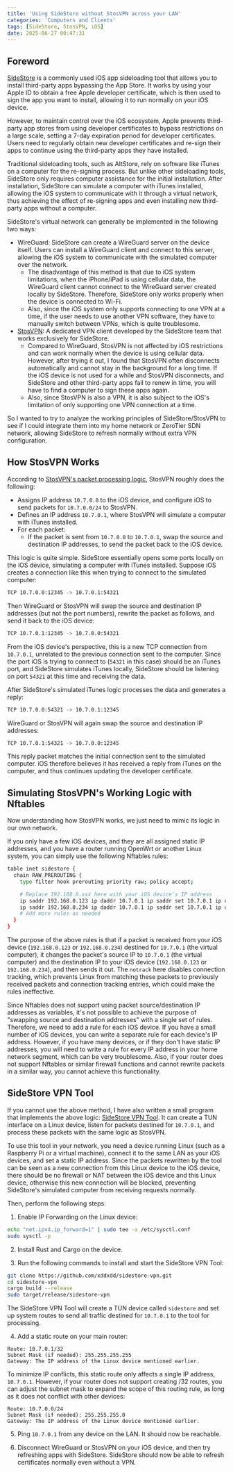 ```yaml
---
title: 'Using SideStore without StosVPN across your LAN'
categories: 'Computers and Clients'
tags: [SideStore, StosVPN, iOS]
date: 2025-06-27 00:47:31
---
```


## Foreword

[SideStore](https://github.com/SideStore/SideStore) is a commonly used iOS app sideloading tool that allows you to install third-party apps bypassing the App Store. It works by using your Apple ID to obtain a free Apple developer certificate, which is then used to sign the app you want to install, allowing it to run normally on your iOS device.

However, to maintain control over the iOS ecosystem, Apple prevents third-party app stores from using developer certificates to bypass restrictions on a large scale, setting a 7-day expiration period for developer certificates. Users need to regularly obtain new developer certificates and re-sign their apps to continue using the third-party apps they have installed.

Traditional sideloading tools, such as AltStore, rely on software like iTunes on a computer for the re-signing process. But unlike other sideloading tools, SideStore only requires computer assistance for the initial installation. After installation, SideStore can simulate a computer with iTunes installed, allowing the iOS system to communicate with it through a virtual network, thus achieving the effect of re-signing apps and even installing new third-party apps without a computer.

SideStore's virtual network can generally be implemented in the following two ways:

- WireGuard: SideStore can create a WireGuard server on the device itself. Users can install a WireGuard client and connect to this server, allowing the iOS system to communicate with the simulated computer over the network.
  - The disadvantage of this method is that due to iOS system limitations, when the iPhone/iPad is using cellular data, the WireGuard client cannot connect to the WireGuard server created locally by SideStore. Therefore, SideStore only works properly when the device is connected to Wi-Fi.
  - Also, since the iOS system only supports connecting to one VPN at a time, if the user needs to use another VPN software, they have to manually switch between VPNs, which is quite troublesome.
- [StosVPN](https://github.com/SideStore/StosVPN): A dedicated VPN client developed by the SideStore team that works exclusively for SideStore.
  - Compared to WireGuard, StosVPN is not affected by iOS restrictions and can work normally when the device is using cellular data. However, after trying it out, I found that StosVPN often disconnects automatically and cannot stay in the background for a long time. If the iOS device is not used for a while and StosVPN disconnects, and SideStore and other third-party apps fail to renew in time, you will have to find a computer to sign these apps again.
  - Also, since StosVPN is also a VPN, it is also subject to the iOS's limitation of only supporting one VPN connection at a time.

So I wanted to try to analyze the working principles of SideStore/StosVPN to see if I could integrate them into my home network or ZeroTier SDN network, allowing SideStore to refresh normally without extra VPN configuration.

## How StosVPN Works

According to [StosVPN's packet processing logic](https://github.com/SideStore/StosVPN/blob/main/TunnelProv/PacketTunnelProvider.swift), StosVPN roughly does the following:

- Assigns IP address `10.7.0.0` to the iOS device, and configure iOS to send packets for `10.7.0.0/24` to StosVPN.
- Defines an IP address `10.7.0.1`, where StosVPN will simulate a computer with iTunes installed.
- For each packet:
  - If the packet is sent from `10.7.0.0` to `10.7.0.1`, swap the source and destination IP addresses, to send the packet back to the iOS device.

This logic is quite simple. SideStore essentially opens some ports locally on the iOS device, simulating a computer with iTunes installed. Suppose iOS creates a connection like this when trying to connect to the simulated computer:

```bash
TCP 10.7.0.0:12345 -> 10.7.0.1:54321
```

Then WireGuard or StosVPN will swap the source and destination IP addresses (but not the port numbers), rewrite the packet as follows, and send it back to the iOS device:

```bash
TCP 10.7.0.1:12345 -> 10.7.0.0:54321
```

From the iOS device's perspective, this is a new TCP connection from `10.7.0.1`, unrelated to the previous connection sent to the computer. Since the port iOS is trying to connect to (`54321` in this case) should be an iTunes port, and SideStore simulates iTunes locally, SideStore should be listening on port `54321` at this time and receiving the data.

After SideStore's simulated iTunes logic processes the data and generates a reply:

```bash
TCP 10.7.0.0:54321 -> 10.7.0.1:12345
```

WireGuard or StosVPN will again swap the source and destination IP addresses:

```bash
TCP 10.7.0.1:54321 -> 10.7.0.0:12345
```

This reply packet matches the initial connection sent to the simulated computer. iOS therefore believes it has received a reply from iTunes on the computer, and thus continues updating the developer certificate.

## Simulating StosVPN's Working Logic with Nftables

Now understanding how StosVPN works, we just need to mimic its logic in our own network.

If you only have a few iOS devices, and they are all assigned static IP addresses, and you have a router running OpenWrt or another Linux system, you can simply use the following Nftables rules:

```bash
table inet sidestore {
  chain RAW_PREROUTING {
    type filter hook prerouting priority raw; policy accept;

    # Replace 192.168.0.xxx here with your iOS device's IP address
    ip saddr 192.168.0.123 ip daddr 10.7.0.1 ip saddr set 10.7.0.1 ip daddr set 192.168.0.123 notrack;
    ip saddr 192.168.0.234 ip daddr 10.7.0.1 ip saddr set 10.7.0.1 ip daddr set 192.168.0.234 notrack;
    # Add more rules as needed
  }
}
```

The purpose of the above rules is that if a packet is received from your iOS device (`192.168.0.123` or `192.168.0.234`) destined for `10.7.0.1` (the virtual computer), it changes the packet's source IP to `10.7.0.1` (the virtual computer) and the destination IP to your iOS device (`192.168.0.123` or `192.168.0.234`), and then sends it out. The `notrack` here disables connection tracking, which prevents Linux from matching these packets to previously received packets and connection tracking entries, which could make the rules ineffective.

Since Nftables does not support using packet source/destination IP addresses as variables, it's not possible to achieve the purpose of "swapping source and destination addresses" with a single set of rules. Therefore, we need to add a rule for each iOS device. If you have a small number of iOS devices, you can write a separate rule for each device's IP address. However, if you have many devices, or if they don't have static IP addresses, you will need to write a rule for every IP address in your home network segment, which can be very troublesome. Also, if your router does not support Nftables or similar firewall functions and cannot rewrite packets in a similar way, you cannot achieve this functionality.

## SideStore VPN Tool

If you cannot use the above method, I have also written a small program that implements the above logic: [SideStore VPN Tool](https://github.com/xddxdd/sidestore-vpn). It can create a TUN interface on a Linux device, listen for packets destined for `10.7.0.1`, and process these packets with the same logic as StosVPN.

To use this tool in your network, you need a device running Linux (such as a Raspberry Pi or a virtual machine), connect it to the same LAN as your iOS devices, and set a static IP address. Since the packets rewritten by the tool can be seen as a new connection from this Linux device to the iOS device, there should be no firewall or NAT between the iOS device and this Linux device, otherwise this new connection will be blocked, preventing SideStore's simulated computer from receiving requests normally.

Then, perform the following steps:

1. Enable IP Forwarding on the Linux device:

```bash
echo "net.ipv4.ip_forward=1" | sudo tee -a /etc/sysctl.conf
sudo sysctl -p
```

2. Install Rust and Cargo on the device.

3. Run the following commands to install and start the SideStore VPN Tool:

```bash
git clone https://github.com/xddxdd/sidestore-vpn.git
cd sidestore-vpn
cargo build --release
sudo target/release/sidestore-vpn
```

The SideStore VPN Tool will create a TUN device called `sidestore` and set up system routes to send all traffic destined for `10.7.0.1` to the tool for processing.

4. Add a static route on your main router:

```
Route: 10.7.0.1/32
Subnet Mask (if needed): 255.255.255.255
Gateway: The IP address of the Linux device mentioned earlier.
```

To minimize IP conflicts, this static route only affects a single IP address, `10.7.0.1`. However, if your router does not support creating /32 routes, you can adjust the subnet mask to expand the scope of this routing rule, as long as it does not conflict with other devices:

```
Route: 10.7.0.0/24
Subnet Mask (if needed): 255.255.255.0
Gateway: The IP address of the Linux device mentioned earlier.
```

5. Ping `10.7.0.1` from any device on the LAN. It should now be reachable.

6. Disconnect WireGuard or StosVPN on your iOS device, and then try refreshing apps with SideStore. SideStore should now be able to refresh certificates normally even without a VPN.

